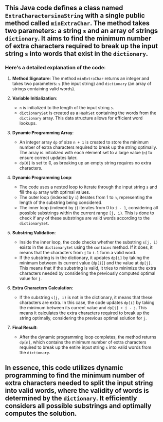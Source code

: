 ## ​This Java code defines a class named `ExtraCharactersinaString` with a single public method called `minExtraChar`. The method takes two parameters: a string `s` and an array of strings `dictionary`. It aims to find the minimum number of extra characters required to break up the input string `s` into words that exist in the `dictionary`.

### Here's a detailed explanation of the code:

1. **Method Signature**: The method `minExtraChar` returns an integer and takes two parameters: `s` (the input string) and `dictionary` (an array of strings containing valid words).

2. **Variable Initialization**:
   - `n` is initialized to the length of the input string `s`.
   - `dictionarySet` is created as a `HashSet` containing the words from the `dictionary` array. This data structure allows for efficient word lookups.

3. **Dynamic Programming Array**:
   - An integer array `dp` of size `n + 1` is created to store the minimum number of extra characters required to break up the string optimally. The array is initialized with each element set to a large value (`n`) to ensure correct updates later.
   - `dp[0]` is set to 0, as breaking up an empty string requires no extra characters.

4. **Dynamic Programming Loop**:
   - The code uses a nested loop to iterate through the input string `s` and fill the `dp` array with optimal values.
   - The outer loop (indexed by `i`) iterates from 1 to `n`, representing the length of the substring being considered.
   - The inner loop (indexed by `j`) iterates from 0 to `i - 1`, considering all possible substrings within the current range `[j, i)`. This is done to check if any of these substrings are valid words according to the `dictionarySet`.

5. **Substring Validation**:
   - Inside the inner loop, the code checks whether the substring `s[j, i)` exists in the `dictionarySet` using the `contains` method. If it does, it means that the characters from `j` to `i-1` form a valid word.
   - If the substring is in the dictionary, it updates `dp[i]` by taking the minimum between its current value (`dp[i]`) and the value at `dp[j]`. This means that if the substring is valid, it tries to minimize the extra characters needed by considering the previously computed optimal value for `j`.

6. **Extra Characters Calculation**:
   - If the substring `s[j, i)` is not in the dictionary, it means that these characters are extra. In this case, the code updates `dp[i]` by taking the minimum between its current value and `dp[j] + i - j`. This means it calculates the extra characters required to break up the string optimally, considering the previous optimal solution for `j`.

7. **Final Result**:
   - After the dynamic programming loop completes, the method returns `dp[n]`, which contains the minimum number of extra characters required to break up the entire input string `s` into valid words from the `dictionary`.

## In essence, this code utilizes dynamic programming to find the minimum number of extra characters needed to split the input string into valid words, where the validity of words is determined by the `dictionary`. It efficiently considers all possible substrings and optimally computes the solution.
